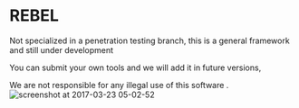 # REBEL 

Not specialized in a penetration testing branch, this is a general framework and still under development

You can submit your own tools and we will add it in future versions,

We are not responsible for any illegal use of this software .
![screenshot at 2017-03-23 05-02-52](https://cloud.githubusercontent.com/assets/22657154/24240710/f69991e4-0f88-11e7-8809-044ddfbf65d4.png)
